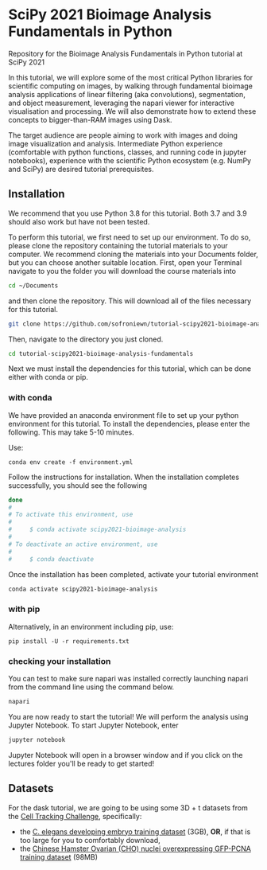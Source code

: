 # SciPy 2021 Bioimage Analysis Fundamentals in Python

Repository for the Bioimage Analysis Fundamentals in Python tutorial at SciPy 2021

In this tutorial, we will explore some of the most critical Python libraries for scientific computing on images, by walking through fundamental bioimage analysis applications of linear filtering (aka convolutions), segmentation, and object measurement, leveraging the napari viewer for interactive visualisation and processing. We will also demonstrate how to extend these concepts to bigger-than-RAM images using Dask.

The target audience are people aiming to work with images and doing image visualization and analysis. Intermediate Python experience (comfortable with python functions, classes, and running code in jupyter notebooks), experience with the scientific Python ecosystem (e.g. NumPy and SciPy) are desired tutorial prerequisites.

## Installation
We recommend that you use Python 3.8 for this tutorial. Both 3.7 and 3.9 should also work but have not been tested.

To perform this tutorial, we first need to set up our environment. To do so, please clone the repository containing the tutorial materials to your computer. We recommend cloning the materials into your Documents folder, but you can choose another suitable location. First, open your Terminal navigate to you the folder you will download the course materials into

```bash
cd ~/Documents
```
and then clone the repository. This will download all of the files necessary for this tutorial.

```bash
git clone https://github.com/sofroniewn/tutorial-scipy2021-bioimage-analysis-fundamentals.git
```
Then, navigate to the directory you just cloned.

```bash
cd tutorial-scipy2021-bioimage-analysis-fundamentals
```

Next we must install the dependencies for this tutorial, which can be done either with conda or pip.

### with conda

We have provided an anaconda environment file to set up your python environment for this tutorial. To install the dependencies, please enter the following. This may take 5-10 minutes.

Use:

```
conda env create -f environment.yml
```

Follow the instructions for installation. When the installation completes successfully, you should see the following

```bash
done
#
# To activate this environment, use
#
#     $ conda activate scipy2021-bioimage-analysis
#
# To deactivate an active environment, use
#
#     $ conda deactivate
```

Once the installation has been completed, activate your tutorial environment

```bash
conda activate scipy2021-bioimage-analysis
```

### with pip

Alternatively, in an environment including pip, use:

```
pip install -U -r requirements.txt
```

### checking your installation

You can test to make sure napari was installed correctly launching napari from the command line using the command below. 

```bash
napari
```

You are now ready to start the tutorial! We will perform the analysis using Jupyter Notebook. To start Jupyter Notebook, enter

```bash
jupyter notebook
```

Jupyter Notebook will open in a browser window and if you click on the lectures folder you'll be ready to get started!


## Datasets

For the dask tutorial, we are going to be using some 3D + t datasets from the
[Cell Tracking Challenge](http://celltrackingchallenge.net/3d-datasets/),
specifically:

- the [C. elegans developing embryo training
  dataset](http://data.celltrackingchallenge.net/training-datasets/Fluo-N3DH-CE.zip)
  (3GB), **OR**, if that is too large for you to comfortably download,
- the [Chinese Hamster Ovarian (CHO) nuclei overexpressing GFP-PCNA training
  dataset](http://data.celltrackingchallenge.net/training-datasets/Fluo-N3DH-CHO.zip)
  (98MB)
